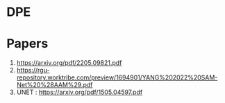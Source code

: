 # DPE


# Papers 
1. https://arxiv.org/pdf/2205.09821.pdf
2. https://rgu-repository.worktribe.com/preview/1694901/YANG%202022%20SAM-Net%20%28AAM%29.pdf
3. UNET : https://arxiv.org/pdf/1505.04597.pdf